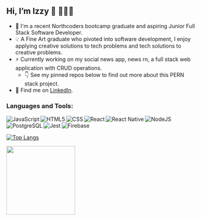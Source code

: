 ## Hi, I’m Izzy 	:wave: 👩🏻‍💻
- 🌱 I'm a recent Northcoders bootcamp graduate and aspiring Junior Full Stack Software Developer.
- 💡 A Fine Art graduate who pivoted into software development, I enjoy applying creative solutions to tech problems and tech solutions to creative problems.
- ⚡ Currently working on my social news app, news rn, a full stack web application with CRUD operations. 
    - 👇 See my pinned repos below to find out more about this PERN stack project.
- 🔎 Find me on [LinkedIn](https://www.linkedin.com/in/isabel-pinder-458598177/).


### Languages and Tools:

<img align="left" alt="JavaScript"  src="https://img.shields.io/badge/-JavaScript-yellow" />
<img align="left" alt="HTML5"  src="https://img.shields.io/badge/-HTML-orange" />
<img align="left" alt="CSS"  src="https://img.shields.io/badge/-CSS-3C99DC" />
<img align="left" alt="React"  src="https://img.shields.io/badge/-React-04d8f9" />
<img align="left" alt="React Native" src="https://img.shields.io/badge/-React%20Native-04d8f9" />
<img align="left" alt="NodeJS"  src="https://img.shields.io/badge/-NodeJS-3C873A" />
<img align="left" alt="PostgreSQL"  src="https://img.shields.io/badge/-PostgreSQL-0F5298" />
<img align="left" alt="Jest"  src="https://img.shields.io/badge/-Jest-red" />
<img align="left" alt="Firebase"  src="https://img.shields.io/badge/-Firebase-FFA611" />

<br />
<br />

[![Top Langs](https://github-readme-stats.vercel.app/api/top-langs/?username=izzy-pin&layout=compact)](https://github.com/anuraghazra/github-readme-stats)




<img height="180em" src="https://github-readme-stats.vercel.app/api?username=izzy-pin&show_icons=true&hide_border=true&&count_private=true&include_all_commits=true" />
